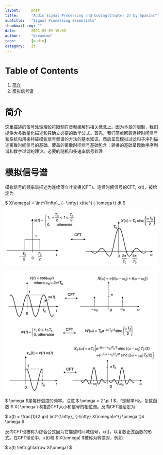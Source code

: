```yaml
---
layout:     post
title:      "Audio Signal Processing and Coding(Chapter 2) by Spanias"
subtitle:   "Signal Processing Essentials"
thumbnail-img: ""
date:       2021-05-09 16:53
author:     "dreamume"
tags: 		[audio]
category:   it
---
```

<head>
    <script src="https://cdn.mathjax.org/mathjax/latest/MathJax.js?config=TeX-AMS-MML_HTMLorMML" type="text/javascript"></script>
    <script type="text/x-mathjax-config">
        MathJax.Hub.Config({
            tex2jax: {
            skipTags: ['script', 'noscript', 'style', 'textarea', 'pre'],
            inlineMath: [['$','$']]
            }
        });
    </script>
</head>

# Table of Contents

1.  [简介](#orge466ec6)
2.  [模拟信号谱](#org6d08dbb)


<a id="orge466ec6"></a>

# 简介

这里描述的信号处理理论将限制在音频编解码相关概念上。因为本章的限制，我们提供大多数量化描述和只确立必要的数学公式。首先，我们简单回顾连续时间信号和系统和用来特征模拟信号频谱的方法的基本知识。然后呈现模拟过滤和子序列描述离散时间信号的基础。覆盖的离散时间信号基础包含：转换的基础呈现数字序列谱和数字过滤的理论。必要的随机和多速率信号处理


<a id="org6d08dbb"></a>

# 模拟信号谱

模拟信号的频率谱描述为连续傅立叶变换(CFT)。连续时间信号的CFT, x(t)，被给定为

$ X(\\omega) = \\int^{\\infty}_ {- \\infty} x(t)e^{-j \\omega t} dt $

![img](../img/pulse_sinc_cft_pair.png)

![img](../img/cft_of_a_sinusoid_and_a_truncated_sinusoid.png)

$ \\omega $是每秒弧度的频率。注意 $ \\omega = 2 \\pi f $，f是频率Hz。复数函数 $ X( \\omega ) $描述CFT大小和信号的相位谱。反向CFT被给定为

$ x(t) = \\frac{1}{2 \\pi} \\int^{\\infty}_ {-\\infty} X(\\omega)e^{j \\omega t}d \\omega $

反向CFT也被称为综合公式因为它描述时间域信号，x(t)，以复数正弦函数的形式。在CFT理论中，x(t)和 $ X(\\omega) $被称为转换对，例如

$ x(t) \\leftrightarrow X(\\omega) $
